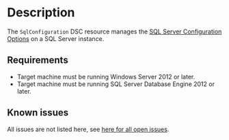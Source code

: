 # Description

The `SqlConfiguration` DSC resource manages the [SQL Server Configuration Options](https://msdn.microsoft.com/en-us/library/ms189631.aspx)
on a SQL Server instance.

## Requirements

* Target machine must be running Windows Server 2012 or later.
* Target machine must be running SQL Server Database Engine 2012 or later.

## Known issues

All issues are not listed here, see [here for all open issues](https://github.com/dsccommunity/SqlServerDsc/issues?q=is%3Aissue+is%3Aopen+in%3Atitle+SqlConfiguration).
